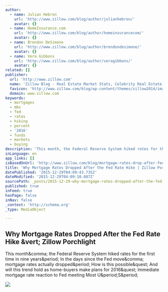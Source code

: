```yaml
---
author:
  - name: Julian Hebron
    url: 'http://www.zillow.com/blog/author/julianhebron/'
    avatar: {}
  - name: HomeInsurance.com
    url: 'http://www.zillow.com/blog/author/homeinsurancecom/'
    avatar: {}
  - name: Brendon DeSimone
    url: 'http://www.zillow.com/blog/author/brendondesimone/'
    avatar: {}
  - name: Vera Gibbons
    url: 'http://www.zillow.com/blog/author/veragibbons/'
    avatar: {}
related: []
publisher:
  url: 'http://www.zillow.com'
  name: 'Zillow Blog - Real Estate Market Stats, Celebrity Real Estate, and Zillow News'
  favicon: 'http://www.zillow.com/blog/wp-content/themes/zillow2014/images/ZMod-Favicon.gif'
  domain: www.zillow.com
keywords:
  - mortgages
  - mbs
  - fed
  - rates
  - hiking
  - percent
  - '2016'
  - funds
  - markets
  - buying
description: 'This month, the Federal Reserve System hiked rates for the first time in nine years. In the days since the Fed move, mortgage rates actually dropped. How is this possible? And will this trend hold as home-buyers make plans for 2016? Immediate mortgage rate reaction to Fed meeting Most U.S.'
inLanguage: en
app_links: []
isBasedOnUrl: 'http://www.zillow.com/blog/mortgage-rates-drop-after-fed-hike-189916/'
title: 'Why Mortgage Rates Dropped After the Fed Rate Hike | Zillow Porchlight'
datePublished: '2015-12-29T04:09:43.735Z'
dateModified: '2015-12-29T04:09:10.087Z'
sourcePath: _posts/2015-12-29-why-mortgage-rates-dropped-after-the-fed-rate-hike-or-zillow.md
published: true
inFeed: true
hasPage: false
inNav: false
_context: 'http://schema.org'
_type: MediaObject

---
```

<article style=""><h1>Why Mortgage Rates Dropped After the Fed Rate Hike &amp;vert; Zillow Porchlight</h1><p>This month&amp;comma; the Federal Reserve System hiked rates for the first time in nine years&amp;period; In the days since the Fed move&amp;comma; mortgage rates actually dropped&amp;period; How is this possible&amp;quest; And will this trend hold as home-buyers make plans for 2016&amp;quest; Immediate mortgage rate reaction to Fed meeting Most U&amp;period;S&amp;period;</p><img src="http://cdn1.blog-media.zillowstatic.com/1/shutterstock_55844071-ea91a3.jpg" /></article>